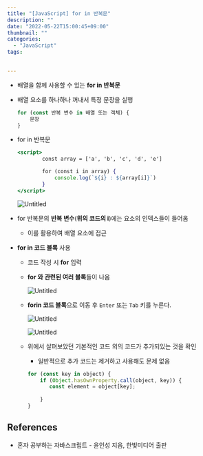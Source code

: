 ```yaml
---
title: "[JavaScript] for in 반복문"
description: ""
date: "2022-05-22T15:00:45+09:00"
thumbnail: ""
categories:
  - "JavaScript"
tags:
 

---
```

<!--more-->

- 배열을 함께 사용할 수 있는 **for in 반복문**
- 배열 요소를 하나하나 꺼내서 특정 문장을 실행
    
    ```jsx
    for (const 반복 변수 in 배열 또는 객체) {
    	문장
    }
    ```
    
- for in 반복문
    
    ```jsx
    <script>
            const array = ['a', 'b', 'c', 'd', 'e']
    
            for (const i in array) {
                console.log(`${i} : ${array[i]}`)
            }
    </script>
    ```
    
    ![Untitled](/images/lang_javascript/JavaScript_for_in_반복문/Untitled.png)
    
- for 반복문의 **반복 변수**(**위의 코드의 i**)에는 요소의 인덱스들이 들어옴
    - 이를 활용하여 배열 요소에 접근
- **for in 코드 블록** 사용
    - 코드 작성 시 **for** 입력
    - **for 와 관련된 여러 블록**들이 나옴
        
        ![Untitled](/images/lang_javascript/JavaScript_for_in_반복문/Untitled%201.png)
        
    - **forin 코드 블록**으로 이동 후 `Enter` 또는 `Tab` 키를 누른다.
        
        ![Untitled](/images/lang_javascript/JavaScript_for_in_반복문/Untitled%202.png)
        
        ![Untitled](/images/lang_javascript/JavaScript_for_in_반복문/Untitled%203.png)
        
    - 위에서 살펴보았던 기본적인 코드 외의 코드가 추가되있는 것을 확인
        - 일반적으로 추가 코드는 제거하고 사용해도 문제 없음
        
        ```jsx
        for (const key in object) {
            if (Object.hasOwnProperty.call(object, key)) {
               const element = object[key];
                        
            }
        }
        ```
        

## References

- 혼자 공부하는 자바스크립트 - 윤인성 지음, 한빛미디어 출판